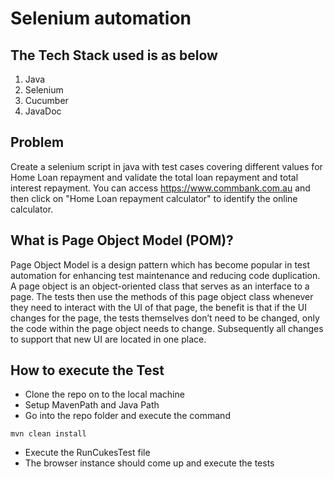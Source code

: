 
# Selenium automation 

## The Tech Stack used is as below
1. Java
2. Selenium
3. Cucumber
4. JavaDoc

## Problem
Create a selenium script in java with test cases covering different values for Home Loan repayment and validate the total loan repayment and total interest repayment. You can access https://www.commbank.com.au and then click on "Home Loan repayment calculator" to identify the online calculator.

## What is Page Object Model (POM)?
Page Object Model is a design pattern which has become popular in test automation for enhancing test maintenance and reducing code duplication. A page object is an object-oriented class that serves as an interface to a page.
The tests then use the methods of this page object class whenever they need to interact with the UI of that page, the benefit is that if the UI changes for the page, the tests themselves don’t need to be changed, only the code within the page object needs to change.
Subsequently all changes to support that new UI are located in one place.
  
## How to execute the Test
  - Clone the repo on to the local machine
  - Setup MavenPath and Java Path
  - Go into the repo folder and execute the command 
  ```
  mvn clean install
  ```
  - Execute the RunCukesTest file
  - The browser instance should come up and execute the tests

